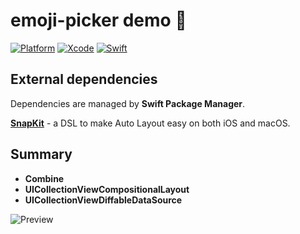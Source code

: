 # emoji-picker demo 🥰

[![Platform](https://img.shields.io/badge/platform-iOS-lightgrey)](https://developer.apple.com/)
[![Xcode](https://img.shields.io/badge/Xcode-13-blue)](https://developer.apple.com/)
[![Swift](https://img.shields.io/badge/Swift-5-orange.svg?style=flat)](https://swift.org/)

## External dependencies

 Dependencies are managed by **Swift Package Manager**.

[**SnapKit**](https://github.com/SnapKit/SnapKit) - a DSL to make Auto Layout easy on both iOS and macOS.

## Summary 

* **Combine** 
* **UICollectionViewCompositionalLayout**
* **UICollectionViewDiffableDataSource**

![Preview](https://github.com/piotrprzeliorz/emoji-picker/blob/main/example.gif?style=centerme)
